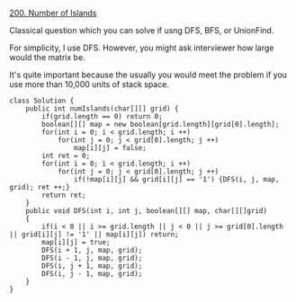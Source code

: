 [200. Number of Islands](https://leetcode.com/problems/number-of-islands/description/)

Classical question which you can solve if usng DFS, BFS, or UnionFind.

For simplicity, I use DFS. However, you might ask interviewer how large would the matrix be.

It's quite important because the usually you would meet the problem if you use more than 10,000 units of stack space.

```
class Solution {
    public int numIslands(char[][] grid) {
        if(grid.length == 0) return 0;
        boolean[][] map = new boolean[grid.length][grid[0].length];
        for(int i = 0; i < grid.length; i ++)
            for(int j = 0; j < grid[0].length; j ++)
                map[i][j] = false;
        int ret = 0;
        for(int i = 0; i < grid.length; i ++)
            for(int j = 0; j < grid[0].length; j ++)
                if(!map[i][j] && grid[i][j] == '1') {DFS(i, j, map, grid); ret ++;}
        return ret;
    }
    public void DFS(int i, int j, boolean[][] map, char[][]grid)
    {
        if(i < 0 || i >= grid.length || j < 0 || j >= grid[0].length || grid[i][j] != '1' || map[i][j]) return;
        map[i][j] = true;
        DFS(i + 1, j, map, grid);
        DFS(i - 1, j, map, grid);
        DFS(i, j + 1, map, grid);
        DFS(i, j - 1, map, grid);
    }
}
```
